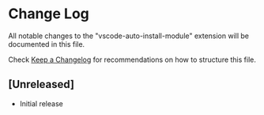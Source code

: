 # Change Log

All notable changes to the "vscode-auto-install-module" extension will be documented in this file.

Check [Keep a Changelog](http://keepachangelog.com/) for recommendations on how to structure this file.

## [Unreleased]

- Initial release